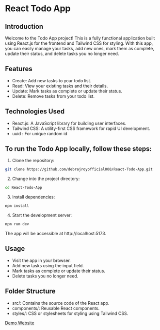 # React Todo App

## Introduction

Welcome to the Todo App project! This is a fully functional application built using React.js for the frontend and Tailwind CSS for styling. With this app, you can easily manage your tasks, add new ones, mark them as complete, update their status, and delete tasks you no longer need.

## Features

- Create: Add new tasks to your todo list.
- Read: View your existing tasks and their details.
- Update: Mark tasks as complete or update their status.
- Delete: Remove tasks from your todo list.

## Technologies Used

- React.js: A JavaScript library for building user interfaces.
- Tailwind CSS: A utility-first CSS framework for rapid UI development.
- uuid : For unique random id

## To run the Todo App locally, follow these steps:

1. Clone the repository:

```bash
git clone https://github.com/debrajroyofficial000/React-Todo-App.git
```

2. Change into the project directory:

```bash
cd React-Todo-App
```

3. Install dependencies:

```bash
npm install
```

4. Start the development server:

```bash
npm run dev
```

The app will be accessible at http://localhost:5173.

## Usage

- Visit the app in your browser.
- Add new tasks using the input field.
- Mark tasks as complete or update their status.
- Delete tasks you no longer need.

## Folder Structure

- src/: Contains the source code of the React app.
- components/: Reusable React components.
- styles/: CSS or stylesheets for styling using Tailwind CSS.

[Demo Website](https://65bd4a29fb34ac0008f2e455--warm-duckanoo-0dadfc.netlify.app/)
